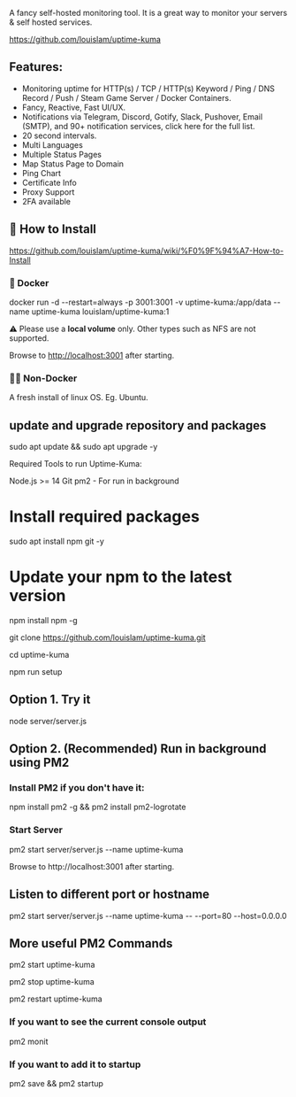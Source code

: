 A fancy self-hosted monitoring tool. It  is a great way to monitor your servers & self hosted services.

https://github.com/louislam/uptime-kuma


Features: 
--

- Monitoring uptime for HTTP(s) / TCP / HTTP(s) Keyword / Ping / DNS Record / Push / Steam Game Server / Docker Containers.
- Fancy, Reactive, Fast UI/UX.
- Notifications via Telegram, Discord, Gotify, Slack, Pushover, Email (SMTP), and 90+ notification services, click here for the full list.
- 20 second intervals.
- Multi Languages
- Multiple Status Pages
- Map Status Page to Domain
- Ping Chart
 - Certificate Info
- Proxy Support
- 2FA available


## 🔧 How to Install
https://github.com/louislam/uptime-kuma/wiki/%F0%9F%94%A7-How-to-Install


### 🐳 Docker

docker run -d --restart=always -p 3001:3001 -v uptime-kuma:/app/data --name uptime-kuma louislam/uptime-kuma:1 

⚠️ Please use a **local volume** only. Other types such as NFS are not supported.

Browse to [http://localhost:3001](http://localhost:3001/) after starting.



### 💪🏻 Non-Docker

A fresh install of linux OS. Eg. Ubuntu.

## update and upgrade repository and packages

sudo apt update && sudo apt upgrade -y


Required Tools to run Uptime-Kuma:

Node.js >= 14
Git
pm2 - For run in background

# Install required packages

sudo apt install npm git -y


# Update your npm to the latest version
npm install npm -g

git clone https://github.com/louislam/uptime-kuma.git

cd uptime-kuma

npm run setup

## Option 1. Try it
node server/server.js

## Option 2. (Recommended)  Run in background using PM2

### Install PM2 if you don't have it: 
npm install pm2 -g && pm2 install pm2-logrotate

### Start Server
pm2 start server/server.js --name uptime-kuma

Browse to http://localhost:3001 after starting.


## Listen to different port or hostname
pm2 start server/server.js --name uptime-kuma -- --port=80 --host=0.0.0.0


## More useful PM2 Commands

pm2 start uptime-kuma

pm2 stop uptime-kuma

pm2 restart uptime-kuma

### If you want to see the current console output
pm2 monit


### If you want to add it to startup
pm2 save && pm2 startup


